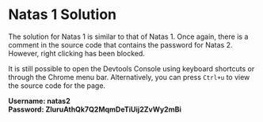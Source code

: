 # Natas 1 Solution

The solution for Natas 1 is similar to that of Natas 1. Once again, there is a comment in the source code that contains the password for Natas 2. However, right clicking has been blocked.

It is still possible to open the Devtools Console using keyboard shortcuts or through the Chrome menu bar. Alternatively, you can press `Ctrl+u` to view the source code for the page.

**Username: natas2**  
**Password: ZluruAthQk7Q2MqmDeTiUij2ZvWy2mBi**
